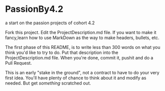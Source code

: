 # PassionBy4.2

a start on the passion projects of cohort 4.2

Fork this project. Edit the ProjectDescription.md file.
If you want to make it fancy,learn how to use MarkDown as the
way to make headers, bullets, etc.

The first phase of this README, is to write less than 300 words on what you think you'd like to try to do.
Put that description into the ProjectDescription.md file. When you're done, commit it, pushit and do a Pull Request.

This is an early "stake in the ground", not a contract to have to do your very first idea. You'll have plenty of chance to
think about it and modify as needed. But get *something* scratched out.



